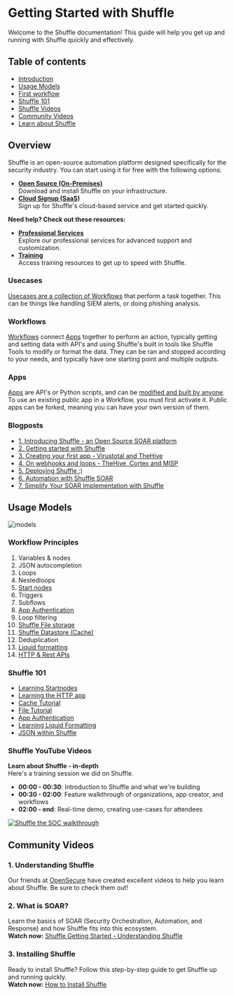 # Getting Started with Shuffle
Welcome to the Shuffle documentation! This guide will help you get up and running with Shuffle quickly and effectively.


## Table of contents
* [Introduction](#introduction)
* [Usage Models](#usage_models)
* [First workflow](#first_workflow)
* [Shuffle 101](#shuffle_101)
* [Shuffle Videos](#shuffle_videos)
* [Community Videos](#community_videos)
* [Learn about Shuffle](#learn_about_shuffle)

## Overview
Shuffle is an open-source automation platform designed specifically for the security industry. You can start using it for free with the following options:

- **[Open Source (On-Premises)](https://github.com/shuffle/shuffle/blob/main/.github/install-guide.md)**  
  Download and install Shuffle on your infrastructure.
- **[Cloud Signup (SaaS)](https://shuffler.io)**  
  Sign up for Shuffle's cloud-based service and get started quickly.

**Need help? Check out these resources:**
- **[Professional Services](https://shuffler.io/professional-services)**  
  Explore our professional services for advanced support and customization.
- **[Training](https://shuffler.io/training)**  
  Access training resources to get up to speed with Shuffle.

### Usecases
[Usecases are a collection of Workflows](/usecases) that perform a task together. This can be things like handling SIEM alerts, or doing phishing analysis. 

### Workflows
[Workflows](/docs/workflows) connect [Apps](/docs/apps) together to perform an action, typically getting and setting data with API's and using Shuffle's built in tools like Shuffle Tools to modify or format the data. They can be ran and stopped according to your needs, and typically have one starting point and multiple outputs. 

### Apps
[Apps](/docs/apps) are API's or Python scripts, and can be [modified and built by anyone](https://shuffler.io/docs/app_creation). To use an existing public app in a Workflow, you must first activate it. Public apps can be forked, meaning you can have your own version of them.

### Blogposts
* [1. Introducing Shuffle - an Open Source SOAR platform](https://medium.com/security-operation-capybara/introducing-shuffle-an-open-source-soar-platform-part-1-58a529de7d12)
* [2. Getting started with Shuffle](https://medium.com/@Frikkylikeme/getting-started-with-shuffle-an-open-source-soar-platform-part-2-1d7c67a64244)
* [3. Creating your first app - Virustotal and TheHive](https://medium.com/@Frikkylikeme/integrating-shuffle-with-virustotal-and-thehive-open-source-soar-part-3-8e2e0d3396a9)
* [4. On webhooks and loops - TheHive, Cortex and MISP](https://medium.com/swlh/indicators-and-webhooks-with-thehive-cortex-and-misp-open-source-soar-part-4-f70cde942e59)
* [5. Deploying Shuffle :)](https://medium.com/@stasis_/soar-deploying-shuffle-ad26173525d2)
* [6. Automation with Shuffle SOAR](https://medium.com/@Romser/final-part-configuring-shuffle-soar-28e3674ede22)
* [7. Simplify Your SOAR Implementation with Shuffle](https://medium.com/@socfortress/simplify-your-soar-implementation-with-shuffle-and-seim-integration-d1d32728515e)

## Usage Models
![models](https://user-images.githubusercontent.com/5719530/167960847-53e81815-a240-4a26-abb9-96b9244be901.jpeg)

### Workflow Principles
1. Variables & nodes
2. JSON autocompletion
3. Loops
4. Nestedloops
5. [Start nodes](https://shuffler.io/workflows/0285a05e-8dc0-4614-840b-88606d6a1e59)
6. Triggers
7. Subflows
8. [App Authentication](https://shuffler.io/workflows/d65d228a-f406-4227-9fa7-f7d9303f8411)
9. Loop filtering
10. [Shuffle File storage](https://shuffler.io/workflows/dd5e3800-2f2e-4089-8055-b500e3b8b349)
11. [Shuffle Datastore (Cache)](https://shuffler.io/workflows/f39a3c37-4f38-4ca0-952a-a9425080b44e)
12. Deduplication
13. [Liquid formatting](https://shuffler.io/workflows/0d604c52-1b3f-49d8-a57e-480baf07ab8d)
14. [HTTP & Rest APIs](https://shuffler.io/workflows/b8a3a70a-f3f9-459f-99b3-7a2723a1a4b8)

### Shuffle 101
- [Learning Startnodes](https://shuffler.io/workflows/0285a05e-8dc0-4614-840b-88606d6a1e59?queryID=5775af43ac103d34ff77f11d27ea5bed)
- [Learning the HTTP app](https://shuffler.io/workflows/b8a3a70a-f3f9-459f-99b3-7a2723a1a4b8?queryID=5775af43ac103d34ff77f11d27ea5bed)
- [Cache Tutorial](https://shuffler.io/workflows/f39a3c37-4f38-4ca0-952a-a9425080b44e?queryID=5775af43ac103d34ff77f11d27ea5bed)
- [File Tutorial](https://shuffler.io/workflows/dd5e3800-2f2e-4089-8055-b500e3b8b349?queryID=5775af43ac103d34ff77f11d27ea5bed)
- [App Authentication](https://shuffler.io/workflows/d65d228a-f406-4227-9fa7-f7d9303f8411?queryID=5775af43ac103d34ff77f11d27ea5bed)
- [Learning Liquid Formatting](https://shuffler.io/workflows/0d604c52-1b3f-49d8-a57e-480baf07ab8d?queryID=5775af43ac103d34ff77f11d27ea5bed)
- [JSON within Shuffle](https://shuffler.io/workflows/ee334515-0224-4a09-af8c-ebc60886f154?queryID=7571057f529c8a4a9aabd5800c0d2b29)

### Shuffle YouTube Videos
**Learn about Shuffle - in-depth**  
Here's a training session we did on Shuffle.

- **00:00 - 00:30**: Introduction to Shuffle and what we're building
- **00:30 - 02:00**: Feature walkthrough of organizations, app creator, and workflows
- **02:00 - end**: Real-time demo, creating use-cases for attendees

[![Shuffle the SOC walkthrough](https://img.youtube.com/vi/PNuXCixYwDc/0.jpg)](https://www.youtube.com/watch?v=PNuXCixYwDc)

## Community Videos

### 1. Understanding Shuffle
Our friends at [OpenSecure](https://www.youtube.com/watch?v=_riaZjLnoXo&t=317s) have created excellent videos to help you learn about Shuffle. Be sure to check them out!

### 2. What is SOAR?
Learn the basics of SOAR (Security Orchestration, Automation, and Response) and how Shuffle fits into this ecosystem.  
**Watch now:** [Shuffle Getting Started - Understanding Shuffle](https://www.youtube.com/watch?v=_riaZjLnoXo)

### 3. Installing Shuffle
Ready to install Shuffle? Follow this step-by-step guide to get Shuffle up and running quickly.  
**Watch now:** [How to Install Shuffle](https://www.youtube.com/watch?v=YDUKZojg0vk)


